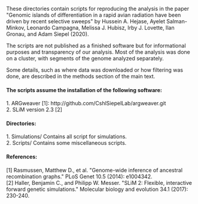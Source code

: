 These directories contain scripts for reproducing the analysis in the paper "Genomic islands of differentiation in a rapid avian radiation have been driven by recent selective sweeps" by Hussein A. Hejase, Ayelet Salman-Minkov, Leonardo Campagna, Melissa J. Hubisz, Irby J. Lovette, Ilan Gronau, and Adam Siepel (2020).

The scripts are not published as a finished software but for informational purposes and transparency of our analysis. Most of the analysis was done on a cluster, with segments of the genome analyzed separately.

Some details, such as where data was downloaded or how filtering was done, are described in the methods section of the main text.

<h4>The scripts assume the installation of the following software:</h4>
1.	ARGweaver [1]: http://github.com/CshlSiepelLab/argweaver.git <br />
2.	SLiM version 2.3 [2]

<h4>Directories:</h4>
1. Simulations/ Contains all script for simulations. <br />
2. Scripts/ Contains some miscellaneous scripts.

<h4>References:</h4>
[1] Rasmussen, Matthew D., et al. "Genome-wide inference of ancestral recombination graphs." PLoS Genet 10.5 (2014): e1004342. <br />
[2] Haller, Benjamin C., and Philipp W. Messer. "SLiM 2: Flexible, interactive forward genetic simulations." Molecular biology and evolution 34.1 (2017): 230-240.
